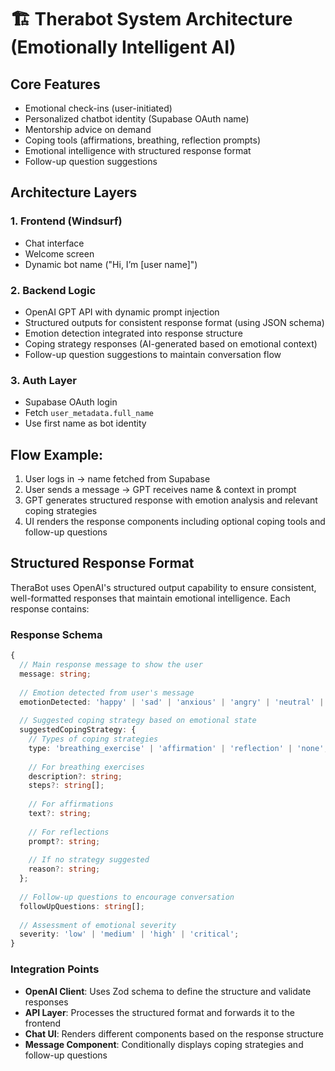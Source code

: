 # 🏗️ Therabot System Architecture (Emotionally Intelligent AI)

## Core Features
- Emotional check-ins (user-initiated)
- Personalized chatbot identity (Supabase OAuth name)
- Mentorship advice on demand
- Coping tools (affirmations, breathing, reflection prompts)
- Emotional intelligence with structured response format
- Follow-up question suggestions

## Architecture Layers

### 1. Frontend (Windsurf)
- Chat interface
- Welcome screen
- Dynamic bot name ("Hi, I’m [user name]")

### 2. Backend Logic
- OpenAI GPT API with dynamic prompt injection
- Structured outputs for consistent response format (using JSON schema)
- Emotion detection integrated into response structure
- Coping strategy responses (AI-generated based on emotional context)
- Follow-up question suggestions to maintain conversation flow

### 3. Auth Layer
- Supabase OAuth login
- Fetch `user_metadata.full_name`
- Use first name as bot identity

## Flow Example:
1. User logs in → name fetched from Supabase
2. User sends a message → GPT receives name & context in prompt
3. GPT generates structured response with emotion analysis and relevant coping strategies
4. UI renders the response components including optional coping tools and follow-up questions

## Structured Response Format

TheraBot uses OpenAI's structured output capability to ensure consistent, well-formatted responses that maintain emotional intelligence. Each response contains:

### Response Schema
```typescript
{
  // Main response message to show the user
  message: string; 
  
  // Emotion detected from user's message
  emotionDetected: 'happy' | 'sad' | 'anxious' | 'angry' | 'neutral' | 'overwhelmed' | 'confused';
  
  // Suggested coping strategy based on emotional state
  suggestedCopingStrategy: {
    // Types of coping strategies
    type: 'breathing_exercise' | 'affirmation' | 'reflection' | 'none';
    
    // For breathing exercises
    description?: string;
    steps?: string[];
    
    // For affirmations
    text?: string;
    
    // For reflections
    prompt?: string;
    
    // If no strategy suggested
    reason?: string;
  };
  
  // Follow-up questions to encourage conversation
  followUpQuestions: string[];
  
  // Assessment of emotional severity
  severity: 'low' | 'medium' | 'high' | 'critical';
}
```

### Integration Points
- **OpenAI Client**: Uses Zod schema to define the structure and validate responses
- **API Layer**: Processes the structured format and forwards it to the frontend
- **Chat UI**: Renders different components based on the response structure
- **Message Component**: Conditionally displays coping strategies and follow-up questions

